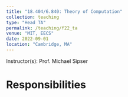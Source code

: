```yaml
---
title: "18.404/6.840: Theory of Computation"
collection: teaching
type: "Head TA"
permalink: /teaching/f22_ta
venue: "MIT, EECS"
date: 2022-09-01
location: "Cambridge, MA"
---
```


Instructor(s): Prof. Michael Sipser

Responsibilities
===
